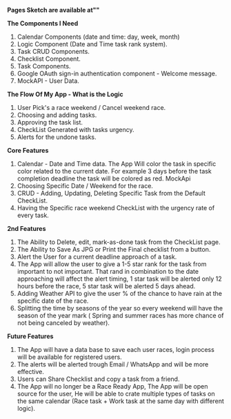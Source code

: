 **Pages Sketch are available at""**

**The Components I Need**

1. Calendar Components (date and time: day, week, month)
2. Logic Component (Date and Time task rank system).
3. Task CRUD Components.
4. Checklist Component.
5. Task Components.
6. Google OAuth sign-in authentication component - Welcome message.
7. MockAPI - User Data.

**The Flow Of My App - What is the Logic**

1. User Pick's a race weekend / Cancel weekend race.
2. Choosing and adding tasks.
3. Approving the task list.
4. CheckList Generated with tasks urgency.
5. Alerts for the undone tasks.

**Core Features**

1. Calendar - Date and Time data. The App Will color the task in specific color related to the current date.
   For example 3 days before the task completion deadline the task will be colored as red. MockApi
2. Choosing Specific Date / Weekend for the race.
3. CRUD - Adding, Updating, Deleting Specific Task from the Default CheckList.
4. Having the Specific race weekend CheckList with the urgency rate of every task.

**2nd Features**

1. The Ability to Delete, edit, mark-as-done task from the CheckList page.
2. The Ability to Save As JPG or Print the Final checklist from a button.
3. Alert the User for a current deadline approach of a task.
4. The App will allow the user to give a 1-5 star rank for the task from important to not important.
   That rand in combination to the date approaching will affect the alert timing, 1 star task will be alerted only 12 hours before the race, 5 star task will be alerted 5 days ahead.
5. Adding Weather API to give the user % of the chance to have rain at the specific date of the race.
6. Splitting the time by seasons of the year so every weekend will have the season of the year mark ( Spring and summer races has more chance of not being canceled by weather).

**Future Features**

1. The App will have a data base to save each user races, login process will be available for registered users.
2. The alerts will be alerted trough Email / WhatsApp and will be more effective.
3. Users can Share Checklist and copy a task from a friend.
4. The App will no longer be a Race Ready App, The App will be open source for the user, He will be able to crate multiple types of tasks on the same calendar (Race task + Work task at the same day with different logic).
